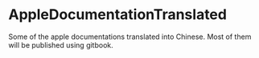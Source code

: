 # AppleDocumentationTranslated
Some of the apple documentations translated into Chinese. Most of them will be published using gitbook.
